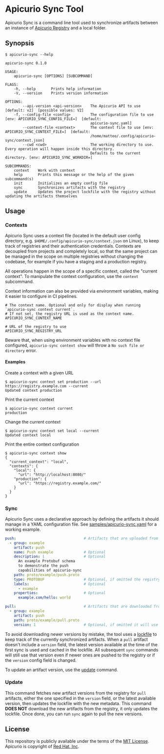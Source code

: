 # Apicurio Sync Tool

Apicurio Sync is a command line tool used to synchronize artifacts between an instance of [Apicurio Registry] and
a local folder.

## Synopsis

```
$ apicurio-sync --help

apicurio-sync 0.1.0

USAGE:
    apicurio-sync [OPTIONS] [SUBCOMMAND]

FLAGS:
    -h, --help       Prints help information
    -V, --version    Prints version information

OPTIONS:
        --api-version <api-version>    The Apicurio API to use [default: v2]  [possible values: V2]
    -f, --config-file <config>         The configuration file to use [env: APICURIO_SYNC_CONFIG_FILE=]  [default:
                                       apicurio-sync.yaml]
        --context-file <context>       The context file to use [env: APICURIO_SYNC_CONTEXT_FILE=]  [default:
                                       /home/matteo/.config/apicurio-sync/context.json]
        --cwd <cwd>                    The working directory to use. Every operation will happen inside this directory.
                                       Defaults to the current directory. [env: APICURIO_SYNC_WORKDIR=]

SUBCOMMANDS:
    context    Work with context
    help       Prints this message or the help of the given subcommand(s)
    init       Initializes an empty config file
    sync       Synchronizes artifacts with the registry
    update     Updates the project lockfile with the registry without updating the artifacts themselves
```

## Usage

### Contexts

Apicurio Sync uses a context file (located in the default user config directory, e.g. `$HOME/.config/apicurio-sync/context.json` on Linux),
to keep track of registries and their authentication credentials. Contexts are decoupled from projects and completely local, 
so that the same project can be managed in the scope on multiple registries without changing the codebase, for example
if you have a staging and a production registry.

All operations happen in the scope of a specific context, called the "current context".
To manipulate the context configuration, use the `context` subcommand.

Context information can also be provided via environment variables, making it easier to configure in CI pipelines.

```dotenv
# The context name. Optional and only for display when running `apicurio-sync context current`.
# If not set, the registry URL is used as the context name.
APICURIO_SYNC_CONTEXT_NAME

# URL of the registry to use
APICURIO_SYNC_REGISTRY_URL
```

Beware that, when using environment variables with no context file configured, `apicurio-sync context show` will throw a
`No such file or directory` error.

#### Examples

Create a context with a given URL

```shell
$ apicurio-sync context set production --url https://registry.example.com --current
Updated context production
```

Print the current context

```shell
$ apicurio-sync context current
production
```

Change the current context

```shell
$ apicurio-sync context set local --current
Updated context local
```

Print the entire context configuration

```shell
$ apicurio-sync context show
{
  "current_context": "local",
  "contexts": {
    "local": {
      "url": "http://localhost:8080/"
    "production": {
      "url": "https://registry.example.com/"
    }
  }
}
```


### Sync

Apicurio Sync uses a declarative approach by defining the artifacts it should manage in a YAML configuration file.
See [samples/apicurio-sync.yaml](samples/apicurio-sync.yaml) for a working example.

```yaml
push:                               # Artifacts that are uploaded from the local folder to the registry
  - group: example
    artifact: push
    name: Push example              # Optional
    description: |                  # Optional
      An example Protobuf schema 
      to demonstrate the push 
      capabilities of apicurio-sync
    path: proto/example/push.proto
    type: PROTOBUF                  # Optional, if omitted the registry will try to autodetect it from the uploaded content
    labels:                         # Optional
      - example
    properties:                     # Optional
      example.com/hello: world

pull:                               # Artifacts that are downloaded from the registry to the local folder
  - group: example
    artifact: push
    path: proto/example/pull.proto
    version: 1                      # Optional, if omitted it will use the latest available version
```

To avoid downloading newer versions by mistake, the tool uses a [lockfile](samples/apicurio-sync.lock) to keep track of the currently
synchronized artifacts. When a `pull` artifact doesn't include a `version` field, the latest version available at the time
of the first sync is used and cached in the lockfile. All subsequent `sync` commands will still use that version even if newer ones
are pushed to the registry or if the `version` config field is changed. 

To update an artifact version, use the [update](#update) command.

### Update

This command fetches new artifact versions from the registry for `pull` artifacts, either the one specified in the `version` field,
or the latest available version, then updates the lockfile with the new metadata. This command **DOES NOT** download the new artifacts
from the registry, it only updates the lockfile. Once done, you can run `sync` again to pull the new versions.

## License

This repository is publicly available under the terms of the [MIT License](LICENSE).
Apicurio is copyright of [Red Hat, Inc].

[Apicurio Registry]: https://www.apicur.io/registry
[Red Hat, Inc]: https://www.redhat.com
